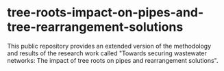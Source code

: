 # tree-roots-impact-on-pipes-and-tree-rearrangement-solutions
 This public repository provides an extended version of the methodology and results of the research work called "Towards securing wastewater networks: The impact of tree roots on pipes and rearrangement solutions". 
